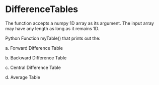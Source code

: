 # DifferenceTables
The function accepts a numpy 1D array as its argument. The input array may have any length as long as it remains 1D.

Python Function myTable() that prints out the:

a. Forward Difference Table

b. Backward Difference Table

c. Central Difference Table

d. Average Table
